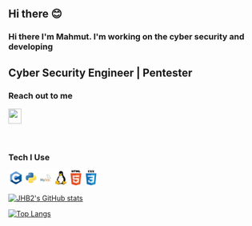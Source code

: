 ## Hi there :blush:


### Hi there  I'm Mahmut.  I'm working on the cyber security  and  developing 
## Cyber Security Engineer | Pentester



### Reach out to me
[<img height="30" width="26" src="https://unpkg.com/simple-icons@v8/icons/linkedin.svg" aling  = "left" />][linkedinn]

<br />


### Tech  I Use
<img  src = "https://raw.githubusercontent.com/github/explore/f3e22f0dca2be955676bc70d6214b95b13354ee8/topics/c/c.png" align  ="left" width  = "30" height =  "30" >
<img src  = "https://raw.githubusercontent.com/github/explore/80688e429a7d4ef2fca1e82350fe8e3517d3494d/topics/python/python.png"align  ="left" width  = 30 height = "30">
<img src  = "https://raw.githubusercontent.com/github/explore/80688e429a7d4ef2fca1e82350fe8e3517d3494d/topics/mysql/mysql.png" align  ="left"width  = 30 height = "30">
<img src  = "https://raw.githubusercontent.com/github/explore/80688e429a7d4ef2fca1e82350fe8e3517d3494d/topics/linux/linux.png" align  ="left"width  = 30 height = "30">
<img src  = "https://raw.githubusercontent.com/github/explore/80688e429a7d4ef2fca1e82350fe8e3517d3494d/topics/html/html.png" align  ="left"width  = 30 height = "30">
<img src  = "https://raw.githubusercontent.com/github/explore/80688e429a7d4ef2fca1e82350fe8e3517d3494d/topics/css/css.png" width  = 30 height = "30">




[![JHB2's GitHub stats](https://github-readme-stats.vercel.app/api?username=JHB2M)](https://github.com/anuraghazra/github-readme-stats)


[![Top Langs](https://github-readme-stats.vercel.app/api/top-langs/?username=JHB2M&layout=compact)](https://github.com/anuraghazra/github-readme-stats)


[linkedinn]:https://www.linkedin.com/in/mahmut-özübek-6797b524a/
